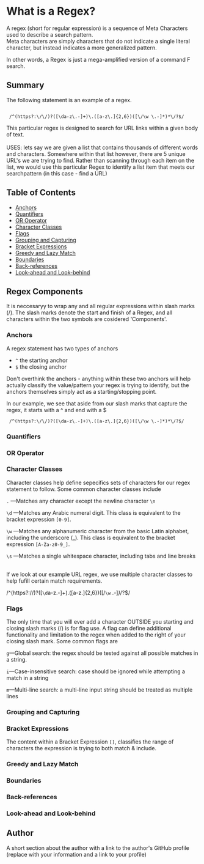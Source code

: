 # What is a Regex?

A regex (short for regular expression) is a sequence of Meta Characters used to describe a search pattern. </br>
Meta characters are simply characters that do not indicate a single literal character, but instead indicates a more generalized pattern.</br>

In other words, a Regex is just a mega-amplified version of a command F search.

## Summary
The following statement is an example of a regex.
```

 /^(https?:\/\/)?([\da-z\.-]+)\.([a-z\.]{2,6})([\/\w \.-]*)*\/?$/ 
 ```
 This particular regex is designed to search for URL links within a given body of text. 
 </br> </br> USES: lets say we are given a list that contains thousands of different words and characters. Somewhere within that list however, there are 5 unique URL's we are trying to find. Rather than scanning through each item on the list, 
 we would use this particular Regex to identify a list item that meets our searchpattern (in this case - find a URL)

## Table of Contents

- [Anchors](#anchors)
- [Quantifiers](#quantifiers)
- [OR Operator](#or-operator)
- [Character Classes](#character-classes)
- [Flags](#flags)
- [Grouping and Capturing](#grouping-and-capturing)
- [Bracket Expressions](#bracket-expressions)
- [Greedy and Lazy Match](#greedy-and-lazy-match)
- [Boundaries](#boundaries)
- [Back-references](#back-references)
- [Look-ahead and Look-behind](#look-ahead-and-look-behind)

## Regex Components

It is neccesaryy to wrap any and all regular expressions within slash marks (/). The slash marks denote the start and finish of a Regex, and all characters within the two symbols are cosidered 'Components'.

### Anchors
A regex statement has two types of anchors <br>

- ```^``` the starting anchor <br> 
- ``` $ ``` the closing anchor <br>

Don't overthink the anchors - anything within these two anchors will help actually classify the value/pattern your regex is trying to identify, but the anchors themselves simply act as a starting/stopping point.

In our example, we see that aside from our slash marks that capture the regex, it starts with a ^ and end with a $
```
 /^(https?:\/\/)?([\da-z\.-]+)\.([a-z\.]{2,6})([\/\w \.-]*)*\/?$/ 
 ```


### Quantifiers


### OR Operator

### Character Classes
Character classes help define sepecifics sets of characters for our regex statement to follow. Some common character classes include

```.``` —Matches any character except the newline character ```\n```

```\d``` —Matches any Arabic numeral digit. This class is equivalent to the bracket expression ```[0-9]```.

```\w``` —Matches any alphanumeric character from the basic Latin alphabet, including the underscore (_). This class is equivalent to the bracket expression ```[A-Za-z0-9_]```.


```\s``` —Matches a single whitespace character, including tabs and line breaks

<br> 
If we look at our example URL regex, we use multiple character classes to help fufill certain match requirements. <br>

/^(https?:\/\/)?([``\d``a-z\.-]+)\.([a-z\.]{2,6})([\/```\w``` \.-]*)*\/?$/ 



### Flags
The only time that you will ever add a character OUTSIDE you starting and closing slash marks (/) is for flag use. A flag can define additional functionality and limitation to the regex when added to the right of your closing slash mark. Some common flags are
<br>

```g```—Global search: the regex should be tested against all possible matches in a string.

```i```—Case-insensitive search: case should be ignored while attempting a match in a string

```m```—Multi-line search: a multi-line input string should be treated as multiple lines
### Grouping and Capturing

### Bracket Expressions
The content within a Bracket Expression ```[]```, classifies the range of characters the expression is trying to both match & include. 

### Greedy and Lazy Match

### Boundaries

### Back-references

### Look-ahead and Look-behind

## Author

A short section about the author with a link to the author's GitHub profile (replace with your information and a link to your profile)

